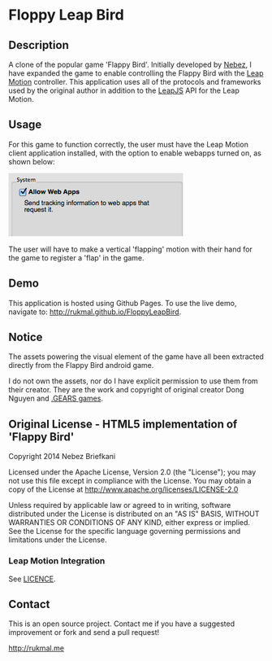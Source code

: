 # Floppy Leap Bird

## Description

A clone of the popular game 'Flappy Bird'. Initially developed by [Nebez](https://github.com/nebez/floppybird/), I have expanded the game to enable controlling the Flappy Bird with the [Leap Motion](http://leapmotion.com) controller. This application uses all of the protocols and frameworks used by the original author in addition to the [LeapJS](http://developer.leapmotion.com/leapjs/) API for the Leap Motion.

## Usage

For this game to function correctly, the user must have the Leap Motion client application installed, with the option to enable webapps turned on, as shown below:

![Leap Motion settings pane](bin/leapsettings.png)

The user will have to make a vertical 'flapping' motion with their hand for the game to register a 'flap' in the game.

## Demo

This application is hosted using Github Pages. To use the live demo, navigate to: http://rukmal.github.io/FloppyLeapBird.

## Notice

The assets powering the visual element of the game have all been extracted directly from the Flappy Bird android game.

I do not own the assets, nor do I have explicit permission to use them from their creator. They are the work and copyright of original creator Dong Nguyen and [.GEARS games](http://www.dotgears.com/).


## Original License - HTML5 implementation of 'Flappy Bird'

Copyright 2014 Nebez Briefkani

Licensed under the Apache License, Version 2.0 (the "License");
you may not use this file except in compliance with the License.
You may obtain a copy of the License at
http://www.apache.org/licenses/LICENSE-2.0

Unless required by applicable law or agreed to in writing, software
distributed under the License is distributed on an "AS IS" BASIS,
WITHOUT WARRANTIES OR CONDITIONS OF ANY KIND, either express or implied.
See the License for the specific language governing permissions and
limitations under the License.

### Leap Motion Integration

See [LICENCE](LICENSE).

## Contact

This is an open source project. Contact me if you have a suggested improvement or fork and send a pull request!

http://rukmal.me